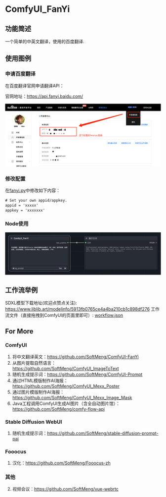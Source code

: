 # ComfyUI_FanYi

## 功能简述

一个简单的中英文翻译，使用的百度翻译.

## 使用图例

### 申请百度翻译

在百度翻译官网申请翻译API：

官网地址：https://api.fanyi.baidu.com/

![fanyi2.png](image%2Ffanyi2.png)

### 修改配置

在[fanyi.py](fanyi.py)中修改如下内容：

```shell
# Set your own appid/appkey.
appid = 'xxxxx'
appkey = 'xxxxxxx'
```

### Node使用

![demo.png](image%2Fdemo.png)

## 工作流举例

SDXL模型下载地址(欢迎点赞点关注): https://www.liblib.art/modelinfo/5913fb0765ce4a4ba210cb1c898df276
工作流文件（直接拖拽到ComfyUI的页面里即可）: [workflow.json](workflow.json)


## For More

### ComfyUI
1. 将中文翻译英文：https://github.com/SoftMeng/ComfyUI-FanYi
2. 从图片提取自然语言：https://github.com/SoftMeng/ComfyUI_ImageToText
3. 随机生成提示词：https://github.com/SoftMeng/ComfyUI-Prompt
4. 通过HTML模版制作AI海报：https://github.com/SoftMeng/ComfyUI_Mexx_Poster
5. 通过图片模版制作AI海报：https://github.com/SoftMeng/ComfyUI_Mexx_Image_Mask
6. Java工程调用ComfyUI生成AI图片（含全自动图片馆）：https://github.com/SoftMeng/comfy-flow-api
### Stable Diffusion WebUI
1. 随机生成提示词：https://github.com/SoftMeng/stable-diffusion-prompt-pai
### Fooocus
1. 汉化：https://github.com/SoftMeng/Fooocus-zh
### 其他
2. 视频会议：https://github.com/SoftMeng/vue-webrtc